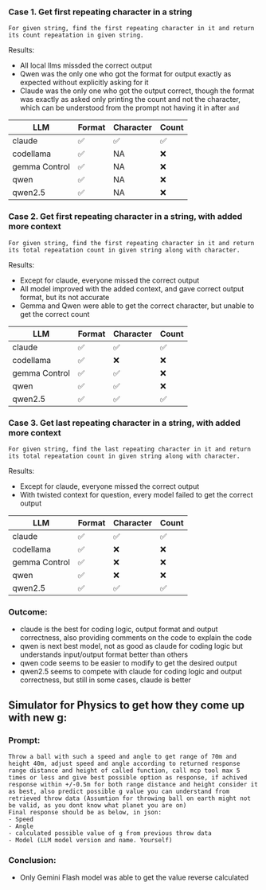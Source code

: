 ### Case 1. Get first repeating character in a string

```text
For given string, find the first repeating character in it and return its count repeatation in given string.
```
Results:
- All local llms missded the correct output
- Qwen was the only one who got the format for output exactly as expected without explicitly asking for it
- Claude was the only one who got the output correct, though the format was exactly as asked only printing the count and not the character, which can be understood from the prompt not having it in after `and`

| LLM | Format | Character | Count |
| --- | --- | --- | --- |
| claude | ✅ | ✅ | ✅ |
| codellama | ✅ | NA | ❌ |
| gemma Control | ✅ | NA | ❌ |
| qwen | ✅ | NA | ❌ |
| qwen2.5 | ✅ | NA | ❌ |

### Case 2. Get first repeating character in a string, with added more context

```text
For given string, find the first repeating character in it and return its total repeatation count in given string along with character.
```
Results:
- Except for claude, everyone missed the correct output
- All model improved with the added context, and gave correct output format, but its not accurate
- Gemma and Qwen were able to get the correct character, but unable to get the correct count

| LLM | Format | Character | Count |
| --- | --- | --- | --- |
| claude | ✅ | ✅ | ✅ |
| codellama | ✅ | ❌ | ❌ |
| gemma Control | ✅ | ✅ | ❌ |
| qwen | ✅ | ✅ | ❌ |
| qwen2.5 | ✅ | ✅ | ✅ |

### Case 3. Get last repeating character in a string, with added more context

```text
For given string, find the last repeating character in it and return its total repeatation count in given string along with character.
```
Results:
- Except for claude, everyone missed the correct output
- With twisted context for question, every model failed to get the correct output

| LLM | Format | Character | Count |
| --- | --- | --- | --- |
| claude | ✅ | ✅ | ✅ |
| codellama | ✅ | ❌ | ❌ |
| gemma Control | ✅ | ❌ | ❌ |
| qwen | ✅ | ❌ | ❌ |
| qwen2.5 | ✅ | ✅ | ✅ |

### Outcome:
- claude is the best for coding logic, output format and output correctness, also providing comments on the code to explain the code
- qwen is next best model, not as good as claude for coding logic but understands input/output format better than others
- qwen code seems to be easier to modify to get the desired output
- qwen2.5 seems to compete with claude for coding logic and output correctness, but still in some cases, claude is better

## Simulator for Physics to get how they come up with new g:

### Prompt:
```
Throw a ball with such a speed and angle to get range of 70m and height 40m, adjust speed and angle according to returned response range distance and height of called function, call mcp tool max 5 times or less and give best possible option as response, if achived response within +/-0.5m for both range distance and height consider it as best, also predict possible g value you can understand from retrieved throw data (Assumtion for throwing ball on earth might not be valid, as you dont know what planet you are on)
Final response should be as below, in json:
- Speed
- Angle
- calculated possible value of g from previous throw data
- Model (LLM model version and name. Yourself)
```

### Conclusion:
- Only Gemini Flash model was able to get the value reverse calculated
